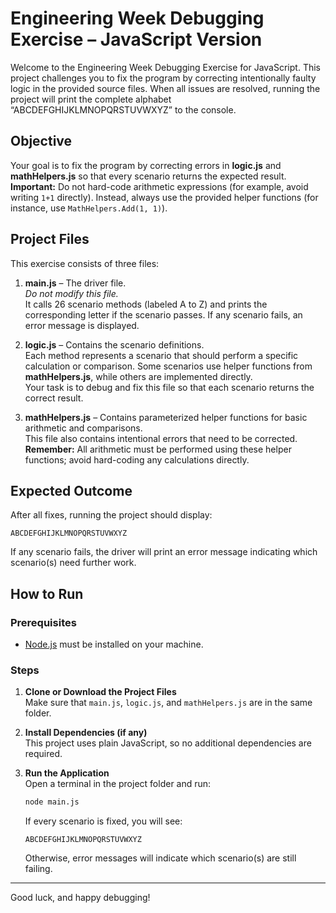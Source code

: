 # Engineering Week Debugging Exercise – JavaScript Version

Welcome to the Engineering Week Debugging Exercise for JavaScript. This project challenges you to fix the program by correcting intentionally faulty logic in the provided source files. When all issues are resolved, running the project will print the complete alphabet “ABCDEFGHIJKLMNOPQRSTUVWXYZ” to the console.

## Objective

Your goal is to fix the program by correcting errors in **logic.js** and **mathHelpers.js** so that every scenario returns the expected result. **Important:** Do not hard-code arithmetic expressions (for example, avoid writing `1+1` directly). Instead, always use the provided helper functions (for instance, use `MathHelpers.Add(1, 1)`).

## Project Files

This exercise consists of three files:

1. **main.js** – The driver file.  
   _Do not modify this file._  
   It calls 26 scenario methods (labeled A to Z) and prints the corresponding letter if the scenario passes. If any scenario fails, an error message is displayed.

2. **logic.js** – Contains the scenario definitions.  
   Each method represents a scenario that should perform a specific calculation or comparison. Some scenarios use helper functions from **mathHelpers.js**, while others are implemented directly.  
   Your task is to debug and fix this file so that each scenario returns the correct result.

3. **mathHelpers.js** – Contains parameterized helper functions for basic arithmetic and comparisons.  
   This file also contains intentional errors that need to be corrected.  
   **Remember:** All arithmetic must be performed using these helper functions; avoid hard-coding any calculations directly.

## Expected Outcome

After all fixes, running the project should display:

```
ABCDEFGHIJKLMNOPQRSTUVWXYZ
```

If any scenario fails, the driver will print an error message indicating which scenario(s) need further work.

## How to Run

### Prerequisites

- [Node.js](https://nodejs.org/) must be installed on your machine.

### Steps

1. **Clone or Download the Project Files**  
   Make sure that `main.js`, `logic.js`, and `mathHelpers.js` are in the same folder.

2. **Install Dependencies (if any)**  
   This project uses plain JavaScript, so no additional dependencies are required.

3. **Run the Application**  
   Open a terminal in the project folder and run:

   ```bash
   node main.js
   ```

   If every scenario is fixed, you will see:

   ```
   ABCDEFGHIJKLMNOPQRSTUVWXYZ
   ```

   Otherwise, error messages will indicate which scenario(s) are still failing.

---

Good luck, and happy debugging!
